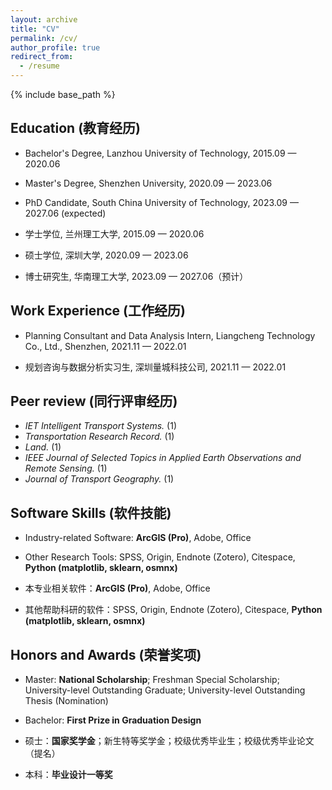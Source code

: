 ```yaml
---
layout: archive
title: "CV"
permalink: /cv/
author_profile: true
redirect_from:
  - /resume
---
```


{% include base_path %}

## Education (教育经历)
* Bachelor's Degree, Lanzhou University of Technology, 2015.09 — 2020.06
* Master's Degree, Shenzhen University, 2020.09 — 2023.06
* PhD Candidate, South China University of Technology, 2023.09 — 2027.06 (expected)

* 学士学位, 兰州理工大学, 2015.09 — 2020.06
* 硕士学位, 深圳大学, 2020.09 — 2023.06
* 博士研究生, 华南理工大学, 2023.09 — 2027.06（预计）

## Work Experience (工作经历)
* Planning Consultant and Data Analysis Intern, Liangcheng Technology Co., Ltd., Shenzhen, 2021.11 — 2022.01

* 规划咨询与数据分析实习生, 深圳量城科技公司, 2021.11 — 2022.01

## Peer review (同行评审经历)
* *IET Intelligent Transport Systems.* (1)
* *Transportation Research Record.* (1)
* *Land.* (1)
* *IEEE Journal of Selected Topics in Applied Earth Observations and Remote Sensing.* (1)
* *Journal of Transport Geography.* (1)

## Software Skills (软件技能)
* Industry-related Software: **ArcGIS (Pro)**, Adobe, Office
* Other Research Tools: SPSS, Origin, Endnote (Zotero), Citespace, **Python (matplotlib, sklearn, osmnx)**

* 本专业相关软件：**ArcGIS (Pro)**, Adobe, Office
* 其他帮助科研的软件：SPSS, Origin, Endnote (Zotero), Citespace, **Python (matplotlib, sklearn, osmnx)**

## Honors and Awards (荣誉奖项)
* Master: **National Scholarship**; Freshman Special Scholarship; University-level Outstanding Graduate; University-level Outstanding Thesis (Nomination)
* Bachelor: **First Prize in Graduation Design**

* 硕士：**国家奖学金**；新生特等奖学金；校级优秀毕业生；校级优秀毕业论文（提名）
* 本科：**毕业设计一等奖**

